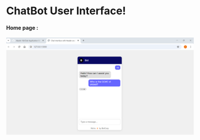 # ChatBot User Interface!

#### Home page :

<img width="960" alt="image" src="https://github.com/Akashr-18/Data_Store/blob/main/fe_ui.png?raw=true">
<br>
